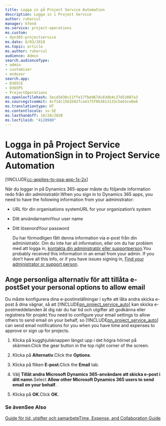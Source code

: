 ```yaml
---
title: Logga in på Project Service Automation
description: Logga in i Project Service
author: ruhercul
manager: kfend
ms.service: project-operations
ms.custom:
- dyn365-projectservice
ms.date: 8/03/2018
ms.topic: article
ms.author: ruhercul
audience: Admin
search.audienceType:
- admin
- customizer
- enduser
search.app:
- D365CE
- D365PS
- ProjectOperations
ms.openlocfilehash: 5ecd3d38c11ffe17fbe967dc83db4c27d53807a3
ms.sourcegitcommit: 4cf1dc1561b92fca4175f0b3813133c5e63ce8e6
ms.translationtype: HT
ms.contentlocale: sv-SE
ms.lasthandoff: 10/28/2020
ms.locfileid: "4128980"
---
```

# <a name="sign-in-to-project-service-automation"></a><span data-ttu-id="e9a8f-103">Logga in på Project Service Automation</span><span class="sxs-lookup"><span data-stu-id="e9a8f-103">Sign in to Project Service Automation</span></span>

[!INCLUDE[cc-applies-to-psa-app-1x-2x](../includes/cc-applies-to-psa-app-1x-2x.md)]

<span data-ttu-id="e9a8f-104">När du loggar in på Dynamics 365-appar måste du följande information redo från din administratör:</span><span class="sxs-lookup"><span data-stu-id="e9a8f-104">When you sign in to Dynamics 365 apps, you need to have the following information from your administrator:</span></span>  
  
- <span data-ttu-id="e9a8f-105">URL för din organisations system</span><span class="sxs-lookup"><span data-stu-id="e9a8f-105">URL for your organization’s system</span></span>  
  
- <span data-ttu-id="e9a8f-106">Ditt användarnamn</span><span class="sxs-lookup"><span data-stu-id="e9a8f-106">Your user name</span></span>  
  
- <span data-ttu-id="e9a8f-107">Ditt lösenord</span><span class="sxs-lookup"><span data-stu-id="e9a8f-107">Your password</span></span>  
  
  <span data-ttu-id="e9a8f-108">Du har förmodligen fått denna information via e-post från din administratör. Om du inte har all information, eller om du har problem med att logga in, [kontakta din administratör eller supportperson](https://docs.microsoft.com/dynamics365/customerengagement/on-premises/basics/find-administrator-support).</span><span class="sxs-lookup"><span data-stu-id="e9a8f-108">You probably received this information in an email from your admin. If you don’t have all this info, or if you have issues signing in, [Find your administrator or support person](https://docs.microsoft.com/dynamics365/customerengagement/on-premises/basics/find-administrator-support).</span></span>  
  
## <a name="set-your-personal-options-to-allow-email"></a><span data-ttu-id="e9a8f-109">Ange personliga alternativ för att tillåta e-post</span><span class="sxs-lookup"><span data-stu-id="e9a8f-109">Set your personal options to allow email</span></span>  
 <span data-ttu-id="e9a8f-110">Du måste konfigurera dina e-postinställningar i syfte att låta andra skicka e-post å dina vägnar, så att [!INCLUDE[pn_project_service_auto](../includes/pn-project-service-auto.md)] kan skicka e-postmeddelanden åt dig när du har tid och utgifter att godkänna eller registrera för projekt.</span><span class="sxs-lookup"><span data-stu-id="e9a8f-110">You need to configure your email settings to allow others to send email on your behalf, so [!INCLUDE[pn_project_service_auto](../includes/pn-project-service-auto.md)] can send email notifications for you when you have time and expenses to approve or sign up for projects.</span></span>  
  
1.  <span data-ttu-id="e9a8f-111">Klicka på kugghjulsknappen längst upp i det högra hörnet på skärmen.</span><span class="sxs-lookup"><span data-stu-id="e9a8f-111">Click the gear button in the top right corner of the screen.</span></span>  
  
2.  <span data-ttu-id="e9a8f-112">Klicka på **Alternativ**.</span><span class="sxs-lookup"><span data-stu-id="e9a8f-112">Click the **Options**.</span></span>  
  
3.  <span data-ttu-id="e9a8f-113">Klicka på fliken **E-post**.</span><span class="sxs-lookup"><span data-stu-id="e9a8f-113">Click the **Email** tab.</span></span>  
  
4.  <span data-ttu-id="e9a8f-114">Välj **Tillåt andra Microsoft Dynamics 365-användare att skicka e-post i ditt namn**.</span><span class="sxs-lookup"><span data-stu-id="e9a8f-114">Select **Allow other Microsoft Dynamics 365 users to send email on your behalf**.</span></span>  
  
5.  <span data-ttu-id="e9a8f-115">Klicka på **OK**.</span><span class="sxs-lookup"><span data-stu-id="e9a8f-115">Click **OK**.</span></span>  
  
### <a name="see-also"></a><span data-ttu-id="e9a8f-116">Se även</span><span class="sxs-lookup"><span data-stu-id="e9a8f-116">See Also</span></span>  
 [<span data-ttu-id="e9a8f-117">Guide för tid, utgifter och samarbete</span><span class="sxs-lookup"><span data-stu-id="e9a8f-117">Time, Expense, and Collaboration Guide</span></span>](../psa/time-expense-collaboration-guide.md)
